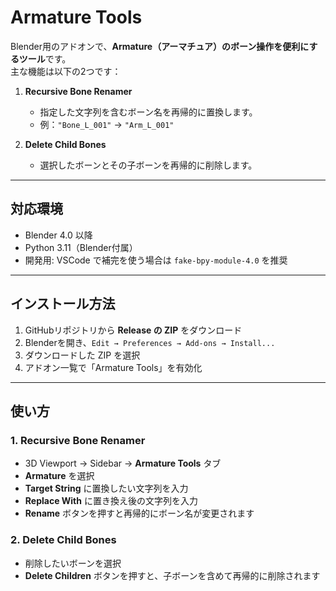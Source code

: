 # Armature Tools

Blender用のアドオンで、**Armature（アーマチュア）のボーン操作を便利にするツール**です。  
主な機能は以下の2つです：

1. **Recursive Bone Renamer**  
   - 指定した文字列を含むボーン名を再帰的に置換します。
   - 例：`"Bone_L_001"` → `"Arm_L_001"`  

2. **Delete Child Bones**  
   - 選択したボーンとその子ボーンを再帰的に削除します。

---

## 対応環境

- Blender 4.0 以降
- Python 3.11（Blender付属）
- 開発用: VSCode で補完を使う場合は `fake-bpy-module-4.0` を推奨

---

## インストール方法

1. GitHubリポジトリから **Release の ZIP** をダウンロード  
2. Blenderを開き、`Edit → Preferences → Add-ons → Install...`  
3. ダウンロードした ZIP を選択  
4. アドオン一覧で「Armature Tools」を有効化  

---

## 使い方

### 1. Recursive Bone Renamer
- 3D Viewport → Sidebar → **Armature Tools** タブ
- **Armature** を選択
- **Target String** に置換したい文字列を入力
- **Replace With** に置き換え後の文字列を入力
- **Rename** ボタンを押すと再帰的にボーン名が変更されます

### 2. Delete Child Bones
- 削除したいボーンを選択
- **Delete Children** ボタンを押すと、子ボーンを含めて再帰的に削除されます